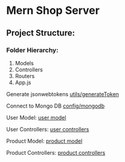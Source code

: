 # Mern Shop Server

## Project Structure:

### Folder Hierarchy:

1. Models
2. Controllers
3. Routers
4. App.js

Generate jsonwebtokens
[utils/generateToken](utils/generateToken.js)

Connect to Mongo DB
[config/mongodb](config/mongodb.js)

User Model:
[user model](models/userModel.js)

User Controllers:
[user controllers](controllers/user/)

Product Model:
[product model](models/productModel.js)

Product Controllers:
[product controllers](controllers/products/)
